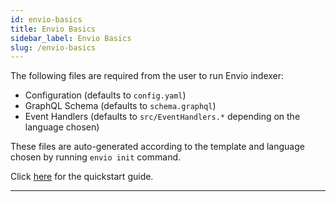 ```yaml
---
id: envio-basics
title: Envio Basics
sidebar_label: Envio Basics
slug: /envio-basics
---
```


The following files are required from the user to run Envio indexer:

- Configuration (defaults to `config.yaml`)
- GraphQL Schema (defaults to `schema.graphql`)
- Event Handlers (defaults to `src/EventHandlers.*` depending on the language chosen)

These files are auto-generated according to the template and language chosen by running `envio init` command.

Click [<ins>here</ins>](./quickstart.md) for the quickstart guide.

---
